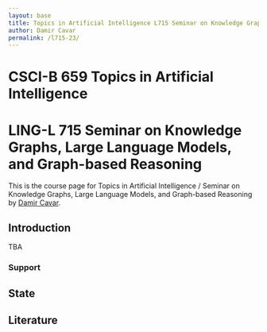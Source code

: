 ```yaml
---
layout: base
title: Topics in Artificial Intelligence L715 Seminar on Knowledge Graphs, Large Language Models, and Graph-based Reasoning by Damir Cavar
author: Damir Cavar
permalink: /l715-23/
---
```

# CSCI-B 659 Topics in Artificial Intelligence
# LING-L 715 Seminar on Knowledge Graphs, Large Language Models, and Graph-based Reasoning

This is the course page for Topics in Artificial Intelligence / Seminar on Knowledge Graphs, Large Language Models, and Graph-based Reasoning by [Damir Cavar].


## Introduction

TBA


### Support




## State





## Literature




[NLP]: https://en.wikipedia.org/wiki/Natural_language_processing "Natural Language Processing"
[Natural Language Processing]: https://en.wikipedia.org/wiki/Natural_language_processing "NLP"
[Damir Cavar]: http://damir.cavar.me/ "Damir Cavar"
[SPARQL]: https://en.wikipedia.org/wiki/SPARQL "SPARQL"


